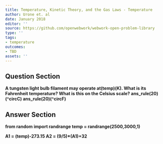 ```yaml
---
title: Temperature, Kinetic Theory, and the Gas Laws - Temperature
author: Urone et. al
date: January 2018
editor: ''
source: https://github.com/openwebwork/webwork-open-problem-library
type: ''
tags:
- temperature
outcomes:
- TBD
assets: ''
---
```


## Question Section 

<b>
A tungsten light bulb filament may operate at(temp)(K). What is its Fahrenheit temperature? What is this on the Celsius scale?
ans_rule(20)(^circC)
ans_rule(20)(^circF)


## Answer Section

from random import randrange
temp = randrange(2500,3000,1)

A1 = (temp)-273.15
A2 = (9/5)*(A1)+32